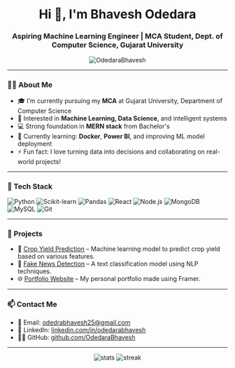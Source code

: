 <h1 align="center">Hi 👋, I'm Bhavesh Odedara</h1>
<h3 align="center">Aspiring Machine Learning Engineer | MCA Student, Dept. of Computer Science, Gujarat University</h3>

<p align="center">
  <img src="https://komarev.com/ghpvc/?username=OdedaraBhavesh&label=Profile%20views&color=0e75b6&style=flat" alt="OdedaraBhavesh" />
</p>

---

### 👨‍💻 About Me

- 🎓 I’m currently pursuing my **MCA** at Gujarat University, Department of Computer Science  
- 🤖 Interested in **Machine Learning, Data Science**, and intelligent systems  
- 💻 Strong foundation in **MERN stack** from Bachelor's  
- 🌱 Currently learning: **Docker**, **Power BI**, and improving ML model deployment  
- ⚡ Fun fact: I love turning data into decisions and collaborating on real-world projects!

---

### 🔧 Tech Stack

![Python](https://img.shields.io/badge/Python-3776AB?style=flat&logo=python&logoColor=white)
![Scikit-learn](https://img.shields.io/badge/Scikit--learn-F7931E?style=flat&logo=scikit-learn&logoColor=white)
![Pandas](https://img.shields.io/badge/Pandas-150458?style=flat&logo=pandas&logoColor=white)
![React](https://img.shields.io/badge/React-20232A?style=flat&logo=react&logoColor=61DAFB)
![Node.js](https://img.shields.io/badge/Node.js-43853D?style=flat&logo=node.js&logoColor=white)
![MongoDB](https://img.shields.io/badge/MongoDB-4EA94B?style=flat&logo=mongodb&logoColor=white)
![MySQL](https://img.shields.io/badge/MySQL-005C84?style=flat&logo=mysql&logoColor=white)
![Git](https://img.shields.io/badge/Git-F05032?style=flat&logo=git&logoColor=white)

---

### 📌 Projects

- 🚜 [Crop Yield Prediction](https://github.com/OdedaraBhavesh/crop-yield-predictor) – Machine learning model to predict crop yield based on various features.
- 📰 [Fake News Detection](https://github.com/OdedaraBhavesh/fake-news-detection) – A text classification model using NLP techniques.
- 🌐 [Portfolio Website](https://odedarabhavesh.framer.websitess) – My personal portfolio made using Framer.

---

### 📫 Contact Me

- 📧 Email: [odedrabhavesh25@gmail.com](mailto:odedrabhavesh25@gmail.com)
- 🔗 LinkedIn: [linkedin.com/in/odedarabhavesh](https://www.linkedin.com/in/odedarabhavesh/)
- 🧑‍💻 GitHub: [github.com/OdedaraBhavesh](https://github.com/OdedaraBhavesh)

---
<!-- STATS -->
<p align="center">
  <img src="https://github-readme-stats.vercel.app/api?username=OdedaraBhavesh&show_icons=true&theme=default" alt="stats" />
  <img src="https://github-readme-streak-stats-eight.vercel.app?user=OdedaraBhavesh&theme=default" alt="streak" />
</p>

